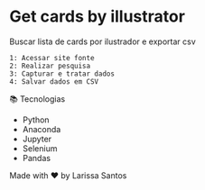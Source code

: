 # Get cards by illustrator
Buscar lista de cards por ilustrador e exportar csv

    1: Acessar site fonte
    2: Realizar pesquisa
    3: Capturar e tratar dados
    4: Salvar dados em CSV

📚 Tecnologias

- Python
- Anaconda
- Jupyter
- Selenium
- Pandas

Made with ❤️ by Larissa Santos
